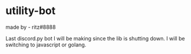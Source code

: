 # utility-bot
made by - ritz#8888

Last discord.py bot I will be making since the lib is shutting down. I will be switching to javascript or golang.
